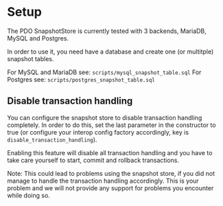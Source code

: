 # Setup

The PDO SnapshotStore is currently tested with 3 backends, MariaDB, MySQL and Postgres.

In order to use it, you need have a database and create one (or multitple) snapshot tables.

For MySQL and MariaDB see: `scripts/mysql_snapshot_table.sql`
For Postgres see: `scripts/postgres_snapshot_table.sql`

## Disable transaction handling

You can configure the snapshot store to disable transaction handling completely. In order to do this, set the last parameter
in the constructor to true (or configure your interop config factory accordingly, key is `disable_transaction_handling`).

Enabling this feature will disable all transaction handling and you have to take care yourself to start, commit and rollback
transactions.

Note: This could lead to problems using the snapshot store, if you did not manage to handle the transaction handling accordingly.
This is your problem and we will not provide any support for problems you encounter while doing so.
